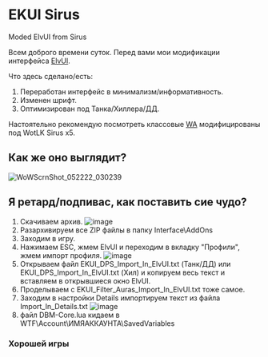 # EKUI Sirus
Moded ElvUI from Sirus


Всем доброго времени суток.
Перед вами мои модификации интерфейса [ElvUI](https://github.com/ElvUI-WotLK/ElvUI).

Что здесь сделано/есть:

1. Переработан интерфейс в минимализм/информативность.
2. Изменен шрифт.
3. Оптимизирован под Танка/Хиллера/ДД.

Настоятельно рекомендую посмотреть классовые [WA](https://github.com/ElemKai/Weak_Auras_Classes) модифицированы под WotLK Sirus x5.


## Как же оно выглядит?
![WoWScrnShot_052222_030239](https://user-images.githubusercontent.com/105996533/169673360-d2dc0f28-55d0-43b6-8e6c-73f181e645ee.jpg)

## Я ретард/подпивас, как поставить сие чудо?

1. Скачиваем архив.
![image](https://user-images.githubusercontent.com/105996533/169673416-44d3573e-9bfe-4d62-8cb3-7620ee859fe8.png)
2. Разархивируем все ZIP файлы в папку Interface\AddOns
3. Заходим в игру.
4. Нажимаем ESC, жмем ElvUI и переходим в вкладку "Профили", жмем импорт профиля.
![image](https://user-images.githubusercontent.com/105996533/169673560-383583ab-0852-4d1a-8e1e-7c792c0b7dc8.png)
5. Открываем файл EKUI_DPS_Import_In_ElvUI.txt (Танк/ДД) или EKUI_DPS_Import_In_ElvUI.txt (Хил) и копируем весь текст и вставляем в открывшиеся окно ElvUI.
6. Проделываем с EKUI_Filter_Auras_Import_In_ElvUI.txt тоже самое.
7. Заходим в настройки Details импортируем текст из файла Import_In_Details.txt
![image](https://user-images.githubusercontent.com/105996533/169673640-21827de0-5efd-44d8-bd9d-e718c01ce734.png)
8. файл DBM-Core.lua кидаем в WTF\Account\ИМЯАККАУНТА\SavedVariables

### Хорошей игры
